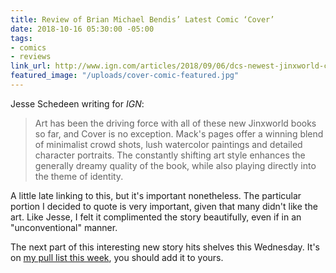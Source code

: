 ```yaml
---
title: Review of Brian Michael Bendis’ Latest Comic ‘Cover’
date: 2018-10-16 05:30:00 -05:00
tags:
- comics
- reviews
link_url: http://www.ign.com/articles/2018/09/06/dcs-newest-jinxworld-comic-is-the-best-yet-cover-1-review
featured_image: "/uploads/cover-comic-featured.jpg"
---
```


Jesse Schedeen writing for *IGN*:

> Art has been the driving force with all of these new Jinxworld books so far, and Cover is no exception. Mack's pages offer a winning blend of minimalist crowd shots, lush watercolor paintings and detailed character portraits. The constantly shifting art style enhances the generally dreamy quality of the book, while also playing directly into the theme of identity.

A little late linking to this, but it's important nonetheless. The particular portion I decided to quote is very important, given that many didn't like the art. Like Jesse, I felt it complimented the story beautifully, even if in an "unconventional" manner.

The next part of this interesting new story hits shelves this Wednesday. It's on [my pull list this week](/2018/10/pull-list-for-october-17-2018/), you should add it to yours.
